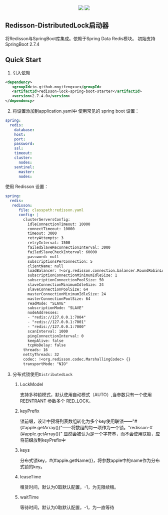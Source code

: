 <div align="center">
    <a href="https://moyifeng.blog.csdn.net/"> <img src="https://badgen.net/badge/MYF/莫逸风BLOG/4ab8a1?icon=rss"></a>
    <a href="https://gitee.com/zhangguangxiang"> <img src="https://badgen.net/badge/MYF/莫逸风Gitee/4ab8a1?icon=git"></a>
</div>

## Redisson-DistributedLock启动器

将Redisson与SpringBoot库集成。依赖于Spring Data Redis模块。
初始支持SpringBoot 2.7.4

## Quick Start
1. 引入依赖
```xml
<dependency>
   <groupId>io.github.moyifengxue</groupId>
   <artifactId>redisson-lock-spring-boot-starter</artifactId>
   <version>2.7.4.0</version>
</dependency>
```
2. 将设置添加到application.yaml中
使用常见的 spring boot 设置：
```yaml
spring:
  redis:
    database: 
    host:
    port:
    password:
    ssl: 
    timeout:
    cluster:
      nodes:
    sentinel:
      master:
      nodes:
```
使用 Redisson 设置：
```yaml
spring:
  redis:
   redisson: 
      file: classpath:redisson.yaml
      config: |
        clusterServersConfig:
          idleConnectionTimeout: 10000
          connectTimeout: 10000
          timeout: 3000
          retryAttempts: 3
          retryInterval: 1500
          failedSlaveReconnectionInterval: 3000
          failedSlaveCheckInterval: 60000
          password: null
          subscriptionsPerConnection: 5
          clientName: null
          loadBalancer: !<org.redisson.connection.balancer.RoundRobinLoadBalancer> {}
          subscriptionConnectionMinimumIdleSize: 1
          subscriptionConnectionPoolSize: 50
          slaveConnectionMinimumIdleSize: 24
          slaveConnectionPoolSize: 64
          masterConnectionMinimumIdleSize: 24
          masterConnectionPoolSize: 64
          readMode: "SLAVE"
          subscriptionMode: "SLAVE"
          nodeAddresses:
          - "redis://127.0.0.1:7004"
          - "redis://127.0.0.1:7001"
          - "redis://127.0.0.1:7000"
          scanInterval: 1000
          pingConnectionInterval: 0
          keepAlive: false
          tcpNoDelay: false
        threads: 16
        nettyThreads: 32
        codec: !<org.redisson.codec.MarshallingCodec> {}
        transportMode: "NIO"
```
3. 分布式锁使用`DistributedLock`
   1. LockModel 
      
      支持多种锁模式，默认使用自动模式（AUTO）,当参数只有一个使用 REENTRANT 参数多个 RED_LOCK。
   2. keyPrefix
   
      锁前缀，设计中预将列表数组转化为多个key使用联锁——"#{#apple.getArray()}"——将数组的每一项作为一个锁。"redisson-#{#apple.getArray()}" 显然会被认为是一个字符串，而不会使用联锁，应将前缀放到keyPrefix中
   3. keys
   
      分布式锁key，#{#apple.getName()}，将参数apple中的name作为分布式锁的key。
   4. leaseTime

      租赁时间，默认为0取默认配置，-1，为无限续租。
   5. waitTime

      等待时间，默认为0取默认配置，-1，为一直等待
